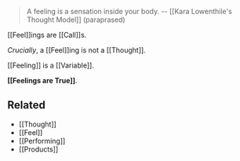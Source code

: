 > A feeling is a sensation inside your body.
> -- [[Kara Lowenthile's Thought Model]] (paraprased)

[[Feel]]ings are [[Call]]s.

*Crucially*, a [[Feel]]ing is not a [[Thought]].

[[Feeling]] is a [[Variable]].

**[[Feelings are True]]**.

Related
---
- [[Thought]]
- [[Feel]]
- [[Performing]]
- [[Products]]